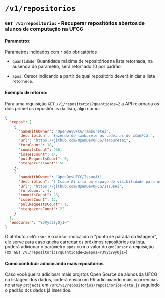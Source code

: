 # `/v1/repositorios`

### `GET /v1/repositorios` - Recuperar repositórios abertos de alunos de computação na UFCG

#### Parametros:

Parametros indicados com `*` são obrigatórios

- `quantidade`: Quantidade máxima de repositórios na lista retornada, na ausencia do parametro, será retornado 10 por padrão

- `apos`: Cursor indicando a partir de qual repositório deverá iniciar a lista retornada.

#### Exemplo de retorno:

Para uma requisição `GET /v1/repositorios?quantidade=2` a API retornaria os dois primeiros repositórios da lista, algo como:

```json
{
  "repos": [
    {
      "nameWithOwner": "OpenDevUFCG/Tamburetei",
      "description": "Fazendo de tamburete as cadeiras de CC@UFCG.",
      "url": "https://github.com/OpenDevUFCG/Tamburetei",
      "forkCount": 18,
      "commitsCount": 166,
      "issuesCount": 14,
      "pullRequestsCount": 0,
      "stargazersCount": 56
    },
    {
      "nameWithOwner": "OpenDevUFCG/IssueAi",
      "description": "O Issue Ai cria um espaço de visibilidade para os projetos open source de Computação@UFCG.",
      "url": "https://github.com/OpenDevUFCG/IssueAi",
      "forkCount": 4,
      "commitsCount": 78,
      "issuesCount": 12,
      "pullRequestsCount": 1,
      "stargazersCount": 22
    }
  ],
  "endCursor": "Y3Vyc29yOjI="
}
```

O atributo `endCursor` é o cursor indicando o "ponto de parada da listagem", ele serve para caso queira carregar os próximos repositórios da lista, poderá adicionar o parâmetro `apos` com o valor do `endCursor` à requisição (ex: `GET /v1/repositorios?quantidade=2&apos=Y3Vyc29yOjI=`)

#### Como contribuir adicionando mais repositórios

Caso você queira adicionar mais projetos Open Source de alunos da UFCG na listagem dos dados, poderá enviar um PR adicionando mais ocorrencias no array `projects` em [`/src/v1/repositorios/repositorios-data.js`](https://github.com/OpenDevUFCG/laguinho-api/blob/master/src/v1/repositorios/repositorios-data.js) seguindo o padrão dos dados já inseridos.
